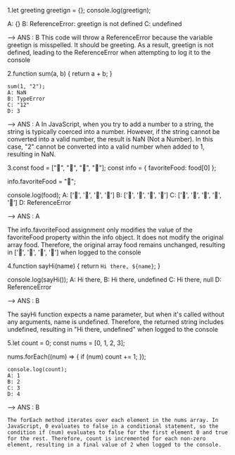  1.let greeting
greetign = {};
console.log(greetign);

A: {}
B: ReferenceError: greetign is not defined
C: undefined

--> ANS : B 
 This code will throw a ReferenceError because the variable greetign is misspelled. It should be greeting. As a result, greetign is not defined, leading to the ReferenceError when attempting to log it to the console


 2.function sum(a, b) {
  return a + b;
}

    sum(1, "2");
    A: NaN
    B: TypeError
    C: "12"
    D: 3
--> ANS : A 
In JavaScript, when you try to add a number to a string, the string is typically coerced into a number. However, if the string cannot be converted into a valid number, the result is NaN (Not a Number). In this case, "2" cannot be converted into a valid number when added to 1, resulting in NaN.

3.const food = ["🍕", "🍫", "🥑", "🍔"];
const info = { favoriteFood: food[0] };

info.favoriteFood = "🍝";

console.log(food);
A: ['🍕', '🍫', '🥑', '🍔']
B: ['🍝', '🍫', '🥑', '🍔']
C: ['🍝', '🍕', '🍫', '🥑', '🍔']
D: ReferenceError

--> ANS : A 

The info.favoriteFood assignment only modifies the value of the favoriteFood property within the info object. It does not modify the original array food. Therefore, the original array food remains unchanged, resulting in ['🍕', '🍫', '🥑', '🍔'] when logged to the console

4.function sayHi(name) {
  return `Hi there, ${name}`;
}

console.log(sayHi());
A: Hi there,
B: Hi there, undefined
C: Hi there, null
D: ReferenceError

--> ANS : B

The sayHi function expects a name parameter, but when it's called without any arguments, name is undefined. Therefore, the returned string includes undefined, resulting in "Hi there, undefined" when logged to the console


5.let count = 0;
const nums = [0, 1, 2, 3];

nums.forEach((num) => {
  if (num) count += 1;
});

    console.log(count);
    A: 1
    B: 2
    C: 3
    D: 4
--> ANS : B

    The forEach method iterates over each element in the nums array. In JavaScript, 0 evaluates to false in a conditional statement, so the condition if (num) evaluates to false for the first element 0 and true for the rest. Therefore, count is incremented for each non-zero element, resulting in a final value of 2 when logged to the console.